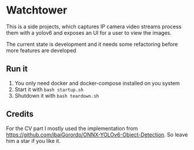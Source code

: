# Watchtower

This is a side projects, which captures IP camera video streams process them with a yolov6 and exposes an UI for a user to view the images.

The current state is development and it needs some refactoring before more features are developed

## Run it

1. You only need docker and docker-compose installed on you system
2. Start it with `bash startup.sh`
3. Shutdown it with `bash teardown.sh`

## Credits

For the CV part I mostly used the implementation from https://github.com/ibaiGorordo/ONNX-YOLOv6-Object-Detection. So leave him a star if you like it.
